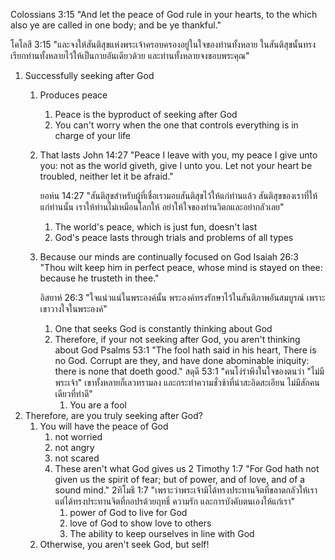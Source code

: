 Colossians 3:15 "And let the peace of God rule in your hearts, to the which also ye are called in one body; and be ye thankful."

โคโลสี 3:15 "และจงให้สันติสุขแห่งพระเจ้าครอบครองอยู่ในใจของท่านทั้งหลาย ในสันติสุขนั้นทรงเรียกท่านทั้งหลายไว้ให้เป็นกายอันเดียวด้วย และท่านทั้งหลายจงขอบพระคุณ"

1. Successfully seeking after God
   1. Produces peace
      1. Peace is the byproduct of seeking after God
      2. You can't worry when the one that controls everything is in charge of your life
   2. That lasts
      John 14:27 "Peace I leave with you, my peace I give unto you: not as the world giveth, give I unto you. Let not your heart be troubled, neither let it be afraid."
      
      ยอห์น 14:27 "สันติสุขสำหรับผู้ที่เชื่อเรามอบสันติสุขไว้ให้แก่ท่านแล้ว สันติสุขของเราที่ให้แก่ท่านนั้น เราให้ท่านไม่เหมือนโลกให้ อย่าให้ใจของท่านวิตกและอย่ากลัวเลย"
      1. The world's peace, which is just fun, doesn't last
      2. God's peace lasts through trials and problems of all types
   3. Because our minds are continually focused on God
      Isaiah 26:3 "Thou wilt keep him in perfect peace, whose mind is stayed on thee: because he trusteth in thee."

      อิสยาห์ 26:3 "ใจแน่วแน่ในพระองค์นั้น พระองค์ทรงรักษาไว้ในสันติภาพอันสมบูรณ์ เพราะเขาวางใจในพระองค์"
      1. One that seeks God is constantly thinking about God
      2. Therefore, if your not seeking after God, you aren't thinking about God
         Psalms 53:1 "The fool hath said in his heart, There is no God. Corrupt are they, and have done abominable iniquity: there is none that doeth good."
         สดุดี 53:1  "คนโง่รำพึงในใจของตนว่า "ไม่มีพระเจ้า" เขาทั้งหลายก็เลวทรามลง และกระทำความชั่วช้าที่น่าสะอิดสะเอียน ไม่มีสักคนเดียวที่ทำดี"
         1. You are a fool
2. Therefore, are you truly seeking after God?
   1. You will have the peace of God
      1. not worried
      2. not angry
      3. not scared
      4. These aren't what God gives us
         2 Timothy 1:7 "For God hath not given us the spirit of fear; but of power, and of love, and of a sound mind."
         2ทิโมธี 1:7 "เพราะว่าพระเจ้ามิได้ทรงประทานจิตที่ขลาดกลัวให้เรา แต่ได้ทรงประทานจิตที่กอปรด้วยฤทธิ์ ความรัก และการบังคับตนเองให้แก่เรา"
         1. power of God to live for God
         2. love of God to show love to others
         3. The ability to keep ourselves in line with God
   2. Otherwise, you aren't seek God, but self!